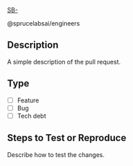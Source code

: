 [SB-](https://jira-issue-number.com)

@sprucelabsai/engineers

## Description 
A simple description of the pull request.

## Type
- [ ] Feature
- [ ] Bug
- [ ] Tech debt

## Steps to Test or Reproduce
Describe how to test the changes. 
